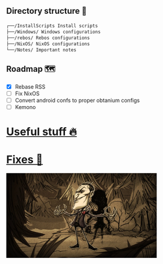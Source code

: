 ## Directory structure 📁

```
┌──/InstallScripts Install scripts
├──/Windows/ Windows configurations
├──/rebos/ Rebos configurations
├──/NixOS/ NixOS configurations
└──/Notes/ Important notes
```

## Roadmap 🗺️

- [X] Rebase RSS
- [ ] Fix NixOS
- [ ] Convert android confs to proper obtanium configs
- [ ] Kemono

# [Useful stuff 🔥](/Notes/UsefulStuff.md)

# [Fixes 🔨](/Notes/ErrorFixes.md)

<img src="/assets/wallpapers/Maxwell.webp" width="400"/>
